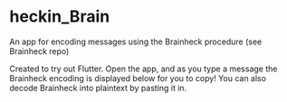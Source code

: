 # heckin_Brain
An app for encoding messages using the Brainheck procedure (see Brainheck repo)

Created to try out Flutter. Open the app, and as you type a message the Brainheck encoding is displayed below for you to copy! You can also decode Brainheck into plaintext by pasting it in.